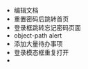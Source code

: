 -   <doc>编辑文档
-   <fix>重置密码后跳转首页
-   <feat>登录框跳转忘记密码页面
-   <fix>object-path alert
-   <fix>添加大量待办事项
-   <fix>登录模态框重复打开
-   <style>Use spinner to indecate progress
-   <feat>basic privacy policy generator <feat>mimetype supports markdown
-   <feat>九格切图
-   <feat>policy generator
-   <feat>local notice
-   <lint>code split
-   <lint>html to component
-   <fix>video does not change after re-upload
-   <fix>onFileChange => handleFileUpload
-   <fix>tts result cover fab
-   <build>automaticlly-adding app script <factor>ts bug
-   <feat>Global Drawer
-   [feat]Use markdown for app's help [impr&style]img_split
-   [style]edit privacy policy
-   [feat]add privacy policy [fix]app's help text has no warp
-   [fix]fab is coverd by Drawer
-   [fix]appMenu button display on Home
-   [feat]Appmenu appears in Drawer [style]'Edit on github' Button
-   <fix>gitf_lib ui <style>add github link
-   edit readme
-   add license
-   <fix>destory keydown listener
-   <fix>global api
-   Merge pull request #3 from RiverTwilight/Merge-login-&-signin
-   <impr>merge login&signin
-   <style>use dialog for login
-   <fix>user dashboard route
-   <fix>User dashboard route <build>pages => views
-   <fix>番茄钟适配深色模式 <lint>pornhub logo 代码简化
-   Merge branch 'master' of github.com:RiverTwilight/ygktool
-   Merge branch 'ts-migrate'
-   Merge pull request #2 from RiverTwilight/ts-migrate
-   <feat>js 键盘码工具
-   Merge pull request #1 from RiverTwilight/ts-migrate
-   <rebuild>use ts 100%
-   [ts-migrate][.] Run TS Migrate
-   [ts-migrate][.] Rename files from JS/JSX to TS/TSX
-   [ts-migrate][.] Init tsconfig.json file
-   [ts-migrate][src] Init tsconfig.json file
-   [ts-migrate][layout] Run TS Migrate
-   [ts-migrate][layout] Rename files from JS/JSX to TS/TSX
-   [ts-migrate][layout] Init tsconfig.json file
-   <code>web hint
-   <fix>mdui-in-react 版本太低
-   <style>重写番茄钟样式
-   <style>优化工具菜单显示位置 <style>首页永久展示公告
-   <rebuild>ui 库独立成 npm 包
-   [improve]Supprt drag to upload files👆
-   😀Optimized the experience of gif tool
-   [improve]视频转 gif 支持显示进度
-   [fix]路由切换修改标题 [fix]同步后自动刷新页面
-   [new]二维码支持添加图标
-   [fix]title display [add]declare global methods
-   [new]搜索时可以用方向键选择 [fix]博客链接 [new]aic & ocr 图片过大会自动压缩
-   [add]添加一个友链 [bug]底部列表无法滚动
-   [ui]首页两个栏目合并 [bug]修复了底部菜单在 PC 上的 bug
-   [new]tomato clock
-   [style]edit logo
-   [style]edit logo
-   [new]new logo
-   [new]Press Enter to send querying [bug]hitokoto topic [bug]Show newest tools in Home
-   [fix]close the ws connect after quiting CP tool
-   [style]add bottomboard animation [bug]clipbored's notifacation bug
-   添加友链
-   修复了无法退出的 Bug 加密账户信息
-   头部和侧栏简约化
-   fix bugs
-   deploy test
-   deploy test
-   deploy test
-   fix bugs
-   fix bugs
-   【改进】文件树生成支持排除路径 【修复】修复了文件读取组件显示文本问题
-   统一配置 axios
-   编辑文档
-   新增列表组件 意见反馈和关于移动到设置中
-   底部面板自适应屏幕大小
-   增加自动化编译脚本 设置数据全部存放到一个 localstorage 中 主题迁移到设置中
-   跨设备文本互传会有新消息提醒 字典拼音显示优化
-   新增文件树生成 自动识别设备夜间模式
-   加载条延时出现 gif 配置面板采用底部弹出形式 检测设备夜间模式
-   自动判断手机是否设置夜间模式 底部菜单增加底部模糊效果 修复了正则测试和登录页面的 bug
-   优化代码
-   文本转换支持 Base64 回顶按钮兼容处理
-   新增模板文案生成器 首页增加回顶按钮
-   优化文件夹结构 新增文本批量生成功能
-   优化代码
-   做决定附带参数 fix bugs
-   日期推算精确到分钟 将 TAB 封装为组件 修复了便签的 bug 密码输入框新增显示密码按钮
-   give up mdui-in-react package
-   增强账号的安全性，歇后语支持模糊查询，新增一些工具描述
-   在 index.html 添加了兼容 IOS 和网络优化的头 修复了日期推算的 Bug
-   细节打磨计划 底部弹出式新页面 裁剪功能支持保存图片
-   add typescript 首页会显示工具介绍，工具之间新增分割线
-   为清明换上灰色主题
-   新增 html 转 jsx
-   新增图片取色器
-   完善用户系统
-   修复了表情制作的问题，日期推算支持往后推，工具加载动画与全局同步
-   解决了首次加载卡住的问题，需要手动替换编译后的文件
-   新增词典/UA 检测，加载过渡画面
-   新增网络日志抓取
-   将 apps 路径改为 app;新增工具正则测试;夜间模式按钮移到头部
-   add translate; use mdui-in-react package
-   improve perfermence
-   新增日期计算
-   较大更新
-   新增金额大小写转换，文字转语音，词云图制作，意见反馈页面
-   字幕拼接支持视频截图 修复了 bug
-   新增图片压缩
-   新增图像识别
-   表情制作支持浏览素材
-   新增字幕拼接
-   修复了查询不到信息的 Bug(map 不能跳出)
-   新增化学方程式配平
-   链接了工具数据库，有了图标和使用说明
-   新增开发平台链接，表情制作支持多个输入框
-   支持识别结果中的 URL
-   新增文字识别
-   修正了 api 链接
-   简化了 map 的形式
-   优化了性能
-   v1
-   '2 月 17 号版本'
